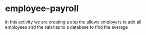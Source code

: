 # employee-payroll
in this activity we are creating a app the allows employers to add all employees and the salaries to a database to find the average